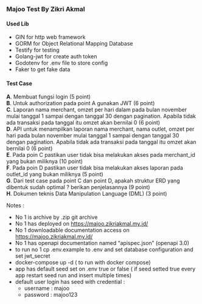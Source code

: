 ### Majoo Test By Zikri Akmal

#### Used Lib
-  GIN for http web framework
-  GORM for Object Relational Mapping Database
-  Testify for testing
-  Golang-jwt for create auth token 
-  Godotenv for .env file to store config
-  Faker to get fake data

#### Test Case 
**A**. Membuat fungsi login (5 point) <br/>
**B**. Untuk authorization pada point A gunakan JWT (6 point)<br/>
**C**. Laporan nama merchant, omzet per hari dalam pada bulan november mulai tanggal 1
sampai dengan tanggal 30 dengan pagination. Apabila tidak ada transaksi pada tanggal itu
omzet akan bernilai 0 (6 point)<br/>
**D**. API untuk menampilkan laporan nama merchant, nama outlet, omzet per hari pada bulan
november mulai tanggal 1 sampai dengan tanggal 30 dengan pagination. Apabila tidak ada
transaksi pada tanggal itu omzet akan bernilai 0 (6 point)<br/>
**E**. Pada poin C pastikan user tidak bisa melakukan akses pada merchant_id yang bukan
miliknya (10 point)<br/>
**F**. Pada poin D pastikan user tidak bisa melakukan akses laporan pada outlet_id yang bukan
miliknya (5 point)<br/>
**G**. Dari test case pada point C dan point D, apakah struktur ERD yang dibentuk sudah optimal
? berikan penjelasannya (9 point)<br/>
**H**. Dokumen teknis Data Manipulation Language (DML) (3 point)<br/>



Notes :
- No 1 is archive by .zip git archive
- No 1 has deployed on https://majoo.zikriakmal.my.id/
- No 1 downloadable documentation access on https://majoo.zikriakmal.my.id/
- No 1 has openapi documentation named “apispec.json” (openapi 3.0)
- to run no 1 cp .env.example to .env and set database configuration and set jwt_secret
- docker-compose up -d ( to run with docker compose)
- app has default seed set on .env true or false ( if seed setted true every app restart seed run and insert multiple times)
- default user login has seed with credential :
  - username : majoo
  - password : majoo123
